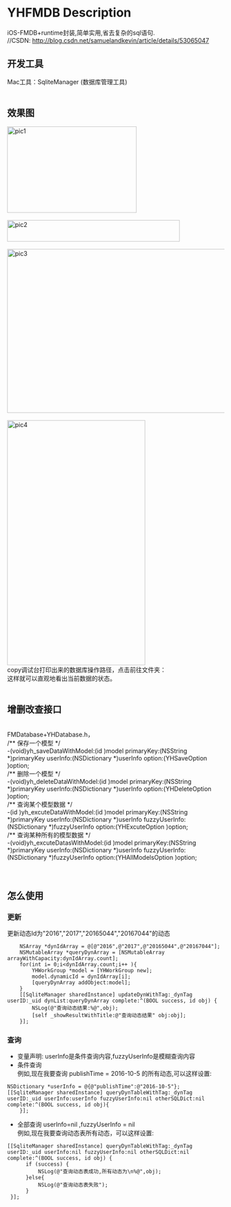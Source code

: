 # YHFMDB Description
iOS-FMDB+runtime封装,简单实用,省去复杂的sql语句.<br>
//CSDN: http://blog.csdn.net/samuelandkevin/article/details/53065047<br>


## 开发工具
Mac工具：SqliteManager (数据库管理工具) <br>
<br>
## 效果图
<img src="https://github.com/samuelandkevin/PackaingFMDB/blob/master/pics/pic1.png?raw=true" width = "300" height = "200" alt="pic1"
align=center /> <br> <br>
<img src="https://github.com/samuelandkevin/PackaingFMDB/blob/master/pics/pic2.png?raw=true" width = "400" height = "50" alt="pic2"
align=center /> <br> <br>
<img src="https://github.com/samuelandkevin/PackaingFMDB/blob/master/pics/pic3.png?raw=true" width = "550" height = "380" alt="pic3" 
align=center /> <br> <br>
<img src="https://github.com/samuelandkevin/PackaingFMDB/blob/master/pics/pic4.png?raw=true" width = "320" height = "568" alt="pic4" 
align=center />
<br>
copy调试台打印出来的数据库操作路径，点击前往文件夹：<br>
这样就可以直观地看出当前数据的状态。<br>
<br>
## 增删改查接口
<br>
 FMDatabase+YHDatabase.h，<br>
/** 保存一个模型 */  <br>
-(void)yh_saveDataWithModel:(id )model  primaryKey:(NSString *)primaryKey userInfo:(NSDictionary *)userInfo option:(YHSaveOption )option;<br>  
/** 删除一个模型 */<br>  
-(void)yh_deleteDataWithModel:(id )model  primaryKey:(NSString *)primaryKey userInfo:(NSDictionary *)userInfo option:(YHDeleteOption )option;<br>  
/** 查询某个模型数据 */ <br> 
-(id )yh_excuteDataWithModel:(id )model  primaryKey:(NSString *)primaryKey userInfo:(NSDictionary *)userInfo fuzzyUserInfo:(NSDictionary *)fuzzyUserInfo option:(YHExcuteOption )option;<br>  
/** 查询某种所有的模型数据 */<br>  
-(void)yh_excuteDatasWithModel:(id )model  primaryKey:(NSString *)primaryKey userInfo:(NSDictionary *)userInfo fuzzyUserInfo:(NSDictionary *)fuzzyUserInfo option:(YHAllModelsOption )option;<br>  
<br>
<br>

## 怎么使用

### 更新
更新动态Id为"2016","2017","20165044","20167044"的动态<br>
``` 
	NSArray *dynIdArray = @[@"2016",@"2017",@"20165044",@"20167044"];
	NSMutableArray *queryDynArray = [NSMutableArray arrayWithCapacity:dynIdArray.count];
    for(int i= 0;i<dynIdArray.count;i++ ){
        YHWorkGroup *model = [YHWorkGroup new];
        model.dynamicId = dynIdArray[i];
        [queryDynArray addObject:model];
    }
	[[SqliteManager sharedInstance] updateDynWithTag:_dynTag userID:_uid dynList:queryDynArray complete:^(BOOL success, id obj) {
        NSLog(@"查询动态结果:%@",obj);
        [self _showResultWithTitle:@"查询动态结果" obj:obj];
    }];
```

### 查询 <br>
* 变量声明: userInfo是条件查询内容,fuzzyUserInfo是模糊查询内容<br>
* 条件查询<br>
例如,现在我要查询 publishTime = 2016-10-5 的所有动态,可以这样设置:<br>
``` 
NSDictionary *userInfo = @{@"publishTime":@"2016-10-5"};
[[SqliteManager sharedInstance] queryDynTableWithTag:_dynTag userID:_uid userInfo:userInfo fuzzyUserInfo:nil otherSQLDict:nil complete:^(BOOL success, id obj){
	}];
```
* 全部查询 userInfo=nil ,fuzzyUserInfo = nil <br>
例如,现在我要查询动态表所有动态，可以这样设置:<br>
``` 
[[SqliteManager sharedInstance] queryDynTableWithTag:_dynTag userID:_uid userInfo:nil fuzzyUserInfo:nil otherSQLDict:nil complete:^(BOOL success, id obj) {
      if (success) {
          NSLog(@"查询动态表成功,所有动态为\n%@",obj);
      }else{
          NSLog(@"查询动态表失败");
      }
 }];
```


